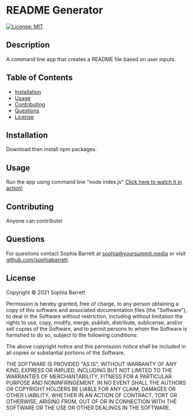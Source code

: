 # README Generator

[![License: MIT](https://img.shields.io/badge/License-MIT-yellow.svg)](https://opensource.org/licenses/MIT)

## Description
A command line app that creates a README file based on user inputs.

## Table of Contents
* [Installation](#installation)
* [Usage](#usage)
* [Contributing](#contributing)
* [Questions](#questions)
* [License](#license)

## Installation
Download then install npm packages.

## Usage
Run the app using command line "node index.js"
[Click here to watch it in action!](https://watch.screencastify.com/v/DonQhhuWdoL13pJUf7rn)

## Contributing
Anyone can contribute!

## Questions
For questions contact Sophia Barrett at [sophia@yoursummit.media](mailto:sophia@yoursummit.media) or visit [github.com/sophiabarrett](https://github.com/sophiabarrett).

## License
Copyright © 2021 Sophia Barrett

Permission is hereby granted, free of charge, to any person obtaining a copy
of this software and associated documentation files (the "Software"), to deal
in the Software without restriction, including without limitation the rights
to use, copy, modify, merge, publish, distribute, sublicense, and/or sell
copies of the Software, and to permit persons to whom the Software is
furnished to do so, subject to the following conditions:

The above copyright notice and this permission notice shall be included in all
copies or substantial portions of the Software.

THE SOFTWARE IS PROVIDED "AS IS", WITHOUT WARRANTY OF ANY KIND, EXPRESS OR
IMPLIED, INCLUDING BUT NOT LIMITED TO THE WARRANTIES OF MERCHANTABILITY,
FITNESS FOR A PARTICULAR PURPOSE AND NONINFRINGEMENT. IN NO EVENT SHALL THE
AUTHORS OR COPYRIGHT HOLDERS BE LIABLE FOR ANY CLAIM, DAMAGES OR OTHER
LIABILITY, WHETHER IN AN ACTION OF CONTRACT, TORT OR OTHERWISE, ARISING FROM,
OUT OF OR IN CONNECTION WITH THE SOFTWARE OR THE USE OR OTHER DEALINGS IN THE
SOFTWARE.
